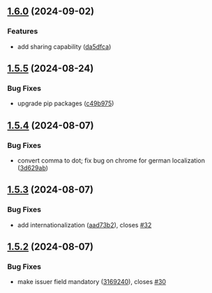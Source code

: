 ## [1.6.0](https://github.com/l4rm4nd/VoucherVault/compare/v1.5.5...v1.6.0) (2024-09-02)


### Features

* add sharing capability ([da5dfca](https://github.com/l4rm4nd/VoucherVault/commit/da5dfca0209a9bdf33cd91d3b94132312b07a552))

## [1.5.5](https://github.com/l4rm4nd/VoucherVault/compare/v1.5.4...v1.5.5) (2024-08-24)


### Bug Fixes

* upgrade pip packages ([c49b975](https://github.com/l4rm4nd/VoucherVault/commit/c49b9751b42cecd1ffab56241274a799b399b7f2))

## [1.5.4](https://github.com/l4rm4nd/VoucherVault/compare/v1.5.3...v1.5.4) (2024-08-07)


### Bug Fixes

* convert comma to dot; fix bug on chrome for german localization ([3d629ab](https://github.com/l4rm4nd/VoucherVault/commit/3d629ab9428c140a30fda5ece1592408db95e07f))

## [1.5.3](https://github.com/l4rm4nd/VoucherVault/compare/v1.5.2...v1.5.3) (2024-08-07)


### Bug Fixes

* add internationalization ([aad73b2](https://github.com/l4rm4nd/VoucherVault/commit/aad73b272ba94f6c65ae68558570ffb4602d86b7)), closes [#32](https://github.com/l4rm4nd/VoucherVault/issues/32)

## [1.5.2](https://github.com/l4rm4nd/VoucherVault/compare/v1.5.1...v1.5.2) (2024-08-07)


### Bug Fixes

* make issuer field mandatory ([3169240](https://github.com/l4rm4nd/VoucherVault/commit/316924022644d3a2e9e77f09b83c834e77273fa0)), closes [#30](https://github.com/l4rm4nd/VoucherVault/issues/30)


